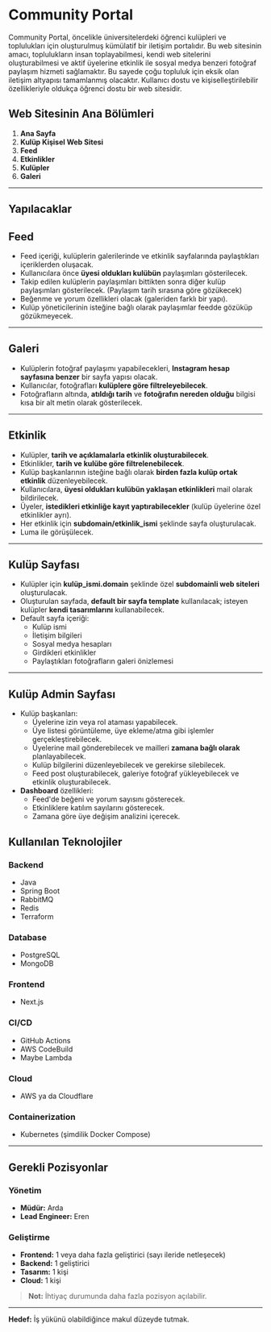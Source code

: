 # Community Portal

Community Portal, öncelikle üniversitelerdeki öğrenci kulüpleri ve toplulukları için oluşturulmuş kümülatif bir iletişim portalıdır. Bu web sitesinin amacı, toplulukların insan toplayabilmesi, kendi web sitelerini oluşturabilmesi ve aktif üyelerine etkinlik ile sosyal medya benzeri fotoğraf paylaşım hizmeti sağlamaktır. Bu sayede çoğu topluluk için eksik olan iletişim altyapısı tamamlanmış olacaktır. Kullanıcı dostu ve kişiselleştirilebilir özellikleriyle oldukça öğrenci dostu bir web sitesidir.

## Web Sitesinin Ana Bölümleri
1. **Ana Sayfa**
2. **Kulüp Kişisel Web Sitesi**
3. **Feed**
4. **Etkinlikler**
5. **Kulüpler**
6. **Galeri**

---

## Yapılacaklar

## Feed
- Feed içeriği, kulüplerin galerilerinde ve etkinlik sayfalarında paylaştıkları içeriklerden oluşacak.
- Kullanıcılara önce **üyesi oldukları kulübün** paylaşımları gösterilecek.
- Takip edilen kulüplerin paylaşımları bittikten sonra diğer kulüp paylaşımları gösterilecek. (Paylaşım tarih sırasına göre gözükecek)
- Beğenme ve yorum özellikleri olacak (galeriden farklı bir yapı).
- Kulüp yöneticilerinin isteğine bağlı olarak paylaşımlar feedde gözüküp gözükmeyecek.

---

## Galeri
- Kulüplerin fotoğraf paylaşımı yapabilecekleri, **Instagram hesap sayfasına benzer** bir sayfa yapısı olacak.
- Kullanıcılar, fotoğrafları **kulüplere göre filtreleyebilecek**.
- Fotoğrafların altında, **atıldığı tarih** ve **fotoğrafın nereden olduğu** bilgisi kısa bir alt metin olarak gösterilecek.

---

## Etkinlik
- Kulüpler, **tarih ve açıklamalarla etkinlik oluşturabilecek**.
- Etkinlikler, **tarih ve kulübe göre filtrelenebilecek**.
- Kulüp başkanlarının isteğine bağlı olarak **birden fazla kulüp ortak etkinlik** düzenleyebilecek.
- Kullanıcılara, **üyesi oldukları kulübün yaklaşan etkinlikleri** mail olarak bildirilecek.
- Üyeler, **istedikleri etkinliğe kayıt yaptırabilecekler** (kulüp üyelerine özel etkinlikler ayrı).
- Her etkinlik için **subdomain/etkinlik_ismi** şeklinde sayfa oluşturulacak.
- Luma ile görüşülecek.

---

## Kulüp Sayfası
- Kulüpler için **kulüp_ismi.domain** şeklinde özel **subdomainli web siteleri** oluşturulacak.
- Oluşturulan sayfada, **default bir sayfa template** kullanılacak; isteyen kulüpler **kendi tasarımlarını** kullanabilecek.
- Default sayfa içeriği:
  - Kulüp ismi
  - İletişim bilgileri
  - Sosyal medya hesapları
  - Girdikleri etkinlikler
  - Paylaştıkları fotoğrafların galeri önizlemesi

---

## Kulüp Admin Sayfası
- Kulüp başkanları:
  - Üyelerine izin veya rol ataması yapabilecek.
  - Üye listesi görüntüleme, üye ekleme/atma gibi işlemler gerçekleştirebilecek.
  - Üyelerine mail gönderebilecek ve mailleri **zamana bağlı olarak** planlayabilecek.
  - Kulüp bilgilerini düzenleyebilecek ve gerekirse silebilecek.
  - Feed post oluşturabilecek, galeriye fotoğraf yükleyebilecek ve etkinlik oluşturabilecek.
- **Dashboard** özellikleri:
  - Feed'de beğeni ve yorum sayısını gösterecek.
  - Etkinliklere katılım sayılarını gösterecek.
  - Zamana göre üye değişim analizini içerecek.


## Kullanılan Teknolojiler

### Backend
- Java
- Spring Boot
- RabbitMQ
- Redis
- Terraform

### Database
- PostgreSQL
- MongoDB

### Frontend
- Next.js

### CI/CD
- GitHub Actions
- AWS CodeBuild
- Maybe Lambda

### Cloud
- AWS ya da Cloudflare

### Containerization
- Kubernetes (şimdilik Docker Compose)

---

## Gerekli Pozisyonlar

### Yönetim
- **Müdür:** Arda
- **Lead Engineer:** Eren

### Geliştirme
- **Frontend:** 1 veya daha fazla geliştirici (sayı ileride netleşecek)
- **Backend:** 1 geliştirici
- **Tasarım:** 1 kişi
- **Cloud:** 1 kişi

> **Not:** İhtiyaç durumunda daha fazla pozisyon açılabilir.

---

**Hedef:** İş yükünü olabildiğince makul düzeyde tutmak.

